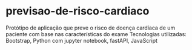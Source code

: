 # previsao-de-risco-cardiaco
Protótipo de aplicação que preve o risco de doença cardíaca de um paciente com base nas características do exame
Tecnologias utilizadas: Bootstrap, Python com jupyter notebook, fastAPI, JavaScript
